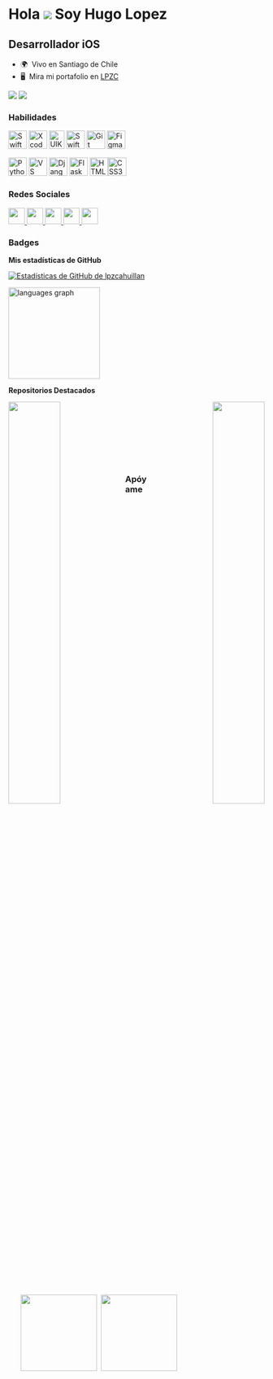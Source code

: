Hola ![](https://user-images.githubusercontent.com/18350557/176309783-0785949b-9127-417c-8b55-ab5a4333674e.gif) Soy Hugo Lopez
==================================================================================================================================

Desarrollador iOS
-----------------

* 🌍  Vivo en Santiago de Chile
* 🖥️  Mira mi portafolio en [LPZC](http://lpzc.vercel.app)

<a href="https://www.github.com/lpzcahuillan" target="_blank" rel="noreferrer"><img
src="https://img.shields.io/github/followers/lpzcahuillan?logo=github&style=for-the-badge&color=0891b2&labelColor=1c1917" /></a>
<a href="https://www.x.com/lpzcahuillan" target="_blank" rel="noreferrer"><img
src="https://img.shields.io/twitter/follow/lpzcahuillan?logo=twitter&style=for-the-badge&color=0891b2&labelColor=1c1917"
/></a>

### Habilidades

<p align="left">
<a href="https://developer.apple.com/swift/" target="_blank" rel="noreferrer"><img src="https://raw.githubusercontent.com/danielcranney/readme-generator/main/public/icons/skills/swift-colored.svg" width="36" height="36" alt="Swift" /></a>
<a href="https://developer.apple.com/xcode/" target="_blank" rel="noreferrer"><img src="https://raw.githubusercontent.com/danielcranney/readme-generator/main/public/icons/skills/xcode-colored.svg" width="36" height="36" alt="Xcode" /></a>
<a href="https://developer.apple.com/documentation/uikit" target="_blank" rel="noreferrer"><img src="https://cdn.freebiesupply.com/logos/large/2x/uikit-logo-png-transparent.png" width="30" height="36" alt="UIKit" /></a>
<a href="https://developer.apple.com/documentation/swiftui" target="_blank" rel="noreferrer"><img src="https://developer.apple.com/assets/elements/icons/swiftui/swiftui-128x128_2x.png" width="36" height="36" alt="SwiftUI" /></a>
<a href="https://git-scm.com/" target="_blank" rel="noreferrer"><img src="https://raw.githubusercontent.com/danielcranney/readme-generator/main/public/icons/skills/git-colored.svg" width="36" height="36" alt="Git" /></a>
<a href="https://www.figma.com/" target="_blank" rel="noreferrer"><img src="https://raw.githubusercontent.com/danielcranney/readme-generator/main/public/icons/skills/figma-colored.svg" width="36" height="36" alt="Figma" /></a>
</p>

<p align="left">
<a href="https://www.python.org/" target="_blank" rel="noreferrer"><img src="https://raw.githubusercontent.com/danielcranney/readme-generator/main/public/icons/skills/python-colored.svg" width="36" height="36" alt="Python" /></a>
<a href="https://code.visualstudio.com/" target="_blank" rel="noreferrer"><img src="https://raw.githubusercontent.com/danielcranney/readme-generator/main/public/icons/skills/visualstudiocode.svg" width="36" height="36" alt="VS Code" /></a>
<a href="https://www.djangoproject.com/" target="_blank" rel="noreferrer"><img src="https://raw.githubusercontent.com/danielcranney/readme-generator/main/public/icons/skills/django-colored.svg" width="36" height="36" alt="Django" /></a>
<a href="https://flask.palletsprojects.com/en/2.0.x/" target="_blank" rel="noreferrer"><img src="https://raw.githubusercontent.com/danielcranney/readme-generator/main/public/icons/skills/flask-colored.svg" width="36" height="36" alt="Flask" /></a>
<a href="https://developer.mozilla.org/en-US/docs/Glossary/HTML5" target="_blank" rel="noreferrer"><img src="https://raw.githubusercontent.com/danielcranney/readme-generator/main/public/icons/skills/html5-colored.svg" width="36" height="36" alt="HTML5" /></a><a href="https://www.w3.org/TR/CSS/#css" target="_blank" rel="noreferrer"><img src="https://raw.githubusercontent.com/danielcranney/readme-generator/main/public/icons/skills/css3-colored.svg" width="36" height="36" alt="CSS3" /></a>
</p>

### Redes Sociales

<p align="left">
<a href="https://www.github.com/lpzcahuillan" target="_blank" rel="noreferrer">
  <picture>
    <source media="(prefers-color-scheme: dark)" srcset="https://raw.githubusercontent.com/danielcranney/readme-generator/main/public/icons/socials/github-dark.svg" />
    <source media="(prefers-color-scheme: light)" srcset="https://raw.githubusercontent.com/danielcranney/readme-generator/main/public/icons/socials/github.svg" />
    <img src="https://raw.githubusercontent.com/danielcranney/readme-generator/main/public/icons/socials/github.svg" width="32" height="32" />
  </picture>
</a>
<a href="http://www.instagram.com/lopez.hlc" target="_blank" rel="noreferrer">
  <picture>
    <source media="(prefers-color-scheme: dark)" srcset="https://raw.githubusercontent.com/danielcranney/readme-generator/main/public/icons/socials/instagram-dark.svg" />
    <source media="(prefers-color-scheme: light)" srcset="https://raw.githubusercontent.com/danielcranney/readme-generator/main/public/icons/socials/instagram.svg" />
    <img src="https://raw.githubusercontent.com/danielcranney/readme-generator/main/public/icons/socials/instagram.svg" width="32" height="32" />
  </picture>
</a>
<a href="https://www.linkedin.com/in/lpzcahuillan" target="_blank" rel="noreferrer">
  <picture>
    <source media="(prefers-color-scheme: dark)" srcset="https://raw.githubusercontent.com/danielcranney/readme-generator/main/public/icons/socials/linkedin-dark.svg" />
    <source media="(prefers-color-scheme: light)" srcset="https://raw.githubusercontent.com/danielcranney/readme-generator/main/public/icons/socials/linkedin.svg" />
    <img src="https://raw.githubusercontent.com/danielcranney/readme-generator/main/public/icons/socials/linkedin.svg" width="32" height="32" />
  </picture>
</a>
<a href="https://www.x.com/lpzcahuillan" target="_blank" rel="noreferrer">
  <picture>
    <source media="(prefers-color-scheme: dark)" srcset="https://raw.githubusercontent.com/danielcranney/readme-generator/main/public/icons/socials/twitter-dark.svg" />
    <source media="(prefers-color-scheme: light)" srcset="https://raw.githubusercontent.com/danielcranney/readme-generator/main/public/icons/socials/twitter.svg" />
    <img src="https://raw.githubusercontent.com/danielcranney/readme-generator/main/public/icons/socials/twitter.svg" width="32" height="32" />
  </picture>
</a>
<a href="https://www.threads.net/@lopez.hlc" target="_blank" rel="noreferrer">
  <picture>
    <source media="(prefers-color-scheme: dark)" srcset="https://raw.githubusercontent.com/danielcranney/readme-generator/main/public/icons/socials/threads-dark.svg" />
    <source media="(prefers-color-scheme: light)" srcset="https://raw.githubusercontent.com/danielcranney/readme-generator/main/public/icons/socials/threads.svg" />
    <img src="https://raw.githubusercontent.com/danielcranney/readme-generator/main/public/icons/socials/threads.svg" width="32" height="32" />
  </picture>
</a>
</p>

### Badges

<b>Mis estadísticas de GitHub</b>

<a href="http://www.github.com/lpzcahuillan"><img src="https://github-readme-stats.vercel.app/api?username=lpzcahuillan&show_icons=true&hide=&count_private=true&title_color=0891b2&text_color=ffffff&icon_color=0891b2&bg_color=1c1917&hide_border=true&show_icons=true" alt="Estadísticas de GitHub de lpzcahuillan" /></a>

<a href="https://github.com/lpzcahuillan" align="left"><img src="https://github-readme-stats.vercel.app/api/top-langs?username=Lpzcahuillan&locale=en&hide_title=false&layout=compact&card_width=550&title_color=0891b2&text_color=ffffff&langs_count=7&bg_color=1c1917&theme=dracula&hide_border=true&order=2" height="180" alt="languages graph"  /></a>

<b>Repositorios Destacados</b>

<div width="100%" align="center">
  <a href="https://github.com/lpzcahuillan/SuperHeroFinder" align="left">
    <img align="left" width="45%" src="https://github-readme-stats.vercel.app/api/pin/?username=lpzcahuillan&repo=SuperHeroFinder&title_color=0891b2&text_color=ffffff&icon_color=0891b2&bg_color=1c1917&hide_border=true&locale=en" />
  </a>
  <a href="https://github.com/lpzcahuillan/Imc_calculator" align="right">
    <img align="right" width="45%" src="https://github-readme-stats.vercel.app/api/pin/?username=lpzcahuillan&repo=Imc_calculator&title_color=0891b2&text_color=ffffff&icon_color=0891b2&bg_color=1c1917&hide_border=true&locale=en" />
  </a>
</div>
<br /><br /><br /><br /><br /><br /><br />

### Apóyame

<ul style="list-style-type: none; margin: 0;">
  <li style="display: inline-block; margin-right: 0.25rem;">
    <a href="https://www.buymeacoffee.com/lpzcahuillan"><img src="https://cdn.buymeacoffee.com/buttons/v2/default-yellow.png" width="150" /></a>
  </li>
  <li style="display: inline-block; margin-right: 0.25rem;">
    <a href="https://www.ko-fi.com/lpzcahuillan"><img src="https://storage.ko-fi.com/cdn/kofi2.png?v=3" width="150" /></a>
  </li>
</ul>

